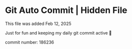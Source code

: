 # Git Auto Commit | Hidden File

This file was added Feb 12, 2025

Just for fun and keeping my daily git commit active 🤪

commit number: 186236
